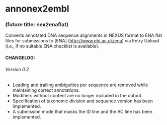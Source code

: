 # annonex2embl
### (future title: nex2enaflat)
Converts annotated DNA sequence alignments in NEXUS format to ENA flat files for submissions to [ENA] (http://www.ebi.ac.uk/ena) via Entry Upload (i.e., if no suitable ENA checklist is available).

#### CHANGELOG:

###### Version 0.2
* Leading and trailing ambiguities per sequence are removed while maintaining correct annotations.
* Modifiers without content are no longer included in the output.
* Specification of taxonomic division and sequence version has been implemented.
* A submission mode that masks the ID line and the AC line has been implemented.
